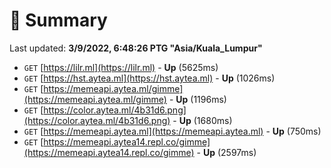 # 📖 Summary
Last updated: **3/9/2022, 6:48:26 PTG "Asia/Kuala_Lumpur"**

- `GET` [https://lilr.ml](https://lilr.ml) - **Up** (5625ms)
- `GET` [https://hst.aytea.ml](https://hst.aytea.ml) - **Up** (1026ms)
- `GET` [https://memeapi.aytea.ml/gimme](https://memeapi.aytea.ml/gimme) - **Up** (1196ms)
- `GET` [https://color.aytea.ml/4b31d6.png](https://color.aytea.ml/4b31d6.png) - **Up** (1680ms)
- `GET` [https://memeapi.aytea.ml](https://memeapi.aytea.ml) - **Up** (750ms)
- `GET` [https://memeapi.aytea14.repl.co/gimme](https://memeapi.aytea14.repl.co/gimme) - **Up** (2597ms)
